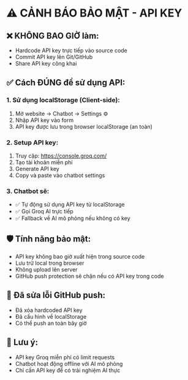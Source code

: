 # ⚠️ CẢNH BÁO BẢO MẬT - API KEY

## ❌ KHÔNG BAO GIỜ làm:
- Hardcode API key trực tiếp vào source code
- Commit API key lên Git/GitHub  
- Share API key công khai

## ✅ Cách ĐÚNG để sử dụng API:

### 1. Sử dụng localStorage (Client-side):
1. Mở website → Chatbot → Settings ⚙️
2. Nhập API key vào form
3. API key được lưu trong browser localStorage (an toàn)

### 2. Setup API key:
1. Truy cập: https://console.groq.com/
2. Tạo tài khoản miễn phí
3. Generate API key
4. Copy và paste vào chatbot settings

### 3. Chatbot sẽ:
- ✅ Tự động sử dụng API key từ localStorage  
- ✅ Gọi Groq AI trực tiếp
- ✅ Fallback về AI mô phỏng nếu không có key

## 🛡️ Tính năng bảo mật:
- API key không bao giờ xuất hiện trong source code
- Lưu trữ local trong browser
- Không upload lên server
- GitHub push protection sẽ chặn nếu có API key trong code

## 🚀 Đã sửa lỗi GitHub push:
- Đã xóa hardcoded API key
- Đã cấu hình về localStorage
- Có thể push an toàn bây giờ

## 📝 Lưu ý:
- API key Groq miễn phí có limit requests
- Chatbot hoạt động offline với AI mô phỏng
- Chỉ cần API key để có trải nghiệm AI thực
